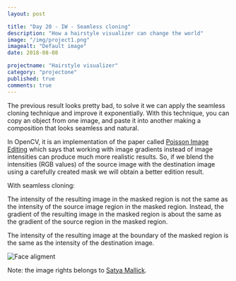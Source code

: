 ```yaml
---
layout: post

title: "Day 20 - IW - Seamless cloning"
description: "How a hairstyle visualizer can change the world"
image: "/img/project1.png"
imagealt: "Default image"
date: 2018-08-08

projectname: "Hairstyle visualizer"
category: "projectone"
published: true
comments: true
---
```


The previous result looks pretty bad, to solve it we can apply the seamless cloning technique and improve it exponentially. With this technique, you can copy an object from one image, and paste it into another making a composition that looks seamless and natural. 

In OpenCV, it is an implementation of the paper called [Poisson Image Editing](http://www.irisa.fr/vista/Papers/2003_siggraph_perez.pdf) which says that working with image gradients instead of image intensities can produce much more realistic results.  So, if we blend the intensities (RGB values) of the source image with the destination image using a carefully created mask we will obtain a better edition result.

With seamless cloning: 

The intensity of the resulting image in the masked region is not the same as the intensity of the source image region in the masked region. Instead, the gradient of the resulting image in the masked region is about the same as the gradient of the source region in the masked region.

The intensity of the resulting image at the boundary of the masked region is the same as the intensity of the destination image.  


![Face aligment](../../../../img-posts/hairstyle/iw-seamless-cloning.png)

Note: the image rights belongs to [Satya Mallick](https://www.learnopencv.com/author/spmallick/).